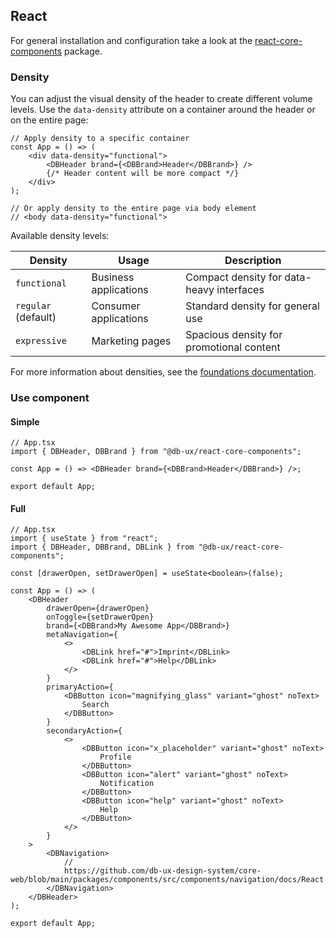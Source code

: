 ## React

For general installation and configuration take a look at the [react-core-components](https://www.npmjs.com/package/@db-ux/react-core-components) package.

### Density

You can adjust the visual density of the header to create different volume levels. Use the `data-density` attribute on a container around the header or on the entire page:

```tsx App.tsx
// Apply density to a specific container
const App = () => (
	<div data-density="functional">
		<DBHeader brand={<DBBrand>Header</DBBrand>} />
		{/* Header content will be more compact */}
	</div>
);

// Or apply density to the entire page via body element
// <body data-density="functional">
```

Available density levels:

| Density | Usage | Description |
|---------|-------|-------------|
| `functional` | Business applications | Compact density for data-heavy interfaces |
| `regular` (default) | Consumer applications | Standard density for general use |
| `expressive` | Marketing pages | Spacious density for promotional content |

For more information about densities, see the [foundations documentation](../../../../../foundations/docs/Densities.md).

### Use component

#### Simple

```tsx App.tsx
// App.tsx
import { DBHeader, DBBrand } from "@db-ux/react-core-components";

const App = () => <DBHeader brand={<DBBrand>Header</DBBrand>} />;

export default App;
```

#### Full

```tsx App.tsx
// App.tsx
import { useState } from "react";
import { DBHeader, DBBrand, DBLink } from "@db-ux/react-core-components";

const [drawerOpen, setDrawerOpen] = useState<boolean>(false);

const App = () => (
	<DBHeader
		drawerOpen={drawerOpen}
		onToggle={setDrawerOpen}
		brand={<DBBrand>My Awesome App</DBBrand>}
		metaNavigation={
			<>
				<DBLink href="#">Imprint</DBLink>
				<DBLink href="#">Help</DBLink>
			</>
		}
		primaryAction={
			<DBButton icon="magnifying_glass" variant="ghost" noText>
				Search
			</DBButton>
		}
		secondaryAction={
			<>
				<DBButton icon="x_placeholder" variant="ghost" noText>
					Profile
				</DBButton>
				<DBButton icon="alert" variant="ghost" noText>
					Notification
				</DBButton>
				<DBButton icon="help" variant="ghost" noText>
					Help
				</DBButton>
			</>
		}
	>
		<DBNavigation>
			//
			https://github.com/db-ux-design-system/core-web/blob/main/packages/components/src/components/navigation/docs/React.md
		</DBNavigation>
	</DBHeader>
);

export default App;
```
